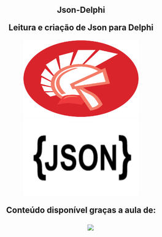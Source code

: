 <h2 align= "center"> Json-Delphi
<p align = "center">  
Leitura e criação de Json para Delphi
  </p>
<p align = "center">
 <img width=300 height=200 src=Images/Delphi.png >  
<img width=300 height=200 src=Images/logo-json.png >
<p>
  
<p align = "center">Conteúdo disponível graças a aula de: </p>
<p align="center">
    &nbsp;&nbsp;&nbsp;&nbsp;&nbsp;&nbsp;&nbsp;&nbsp;&nbsp;
    <a href="https://www.youtube.com/watch?v=_975rlVSXJI&ab_channel=99Coders">  
        <img align "center" src="https://img.shields.io/badge/youtube-dd5035?&style=for-the-badge&logo=youtube&logoColor=white&link=mailto:https://www.youtube.com/channel/UCExEoXjNTmKLFLK2qpBSI5g&__cf_chl_captcha_tk__=07ef0234758cd659a5777ed64e1974984dd96163-1618940103-0-AeQ4bVTZ8HNQZEaJqSKjfMrSqXCED4z1RU8bk777tQsD385sL7g2rQhed6HmFneKyORto20h9c01oNdApl0clku6P59CUhtBX9YVsO-IXW8ECb7-pFXwAy10MpVmc6y16lH2gB2-CcqxsxbJbPo0nomemHxd6oFi3r5c3ZEMM8Flun9A-WO2Wagi2_2qhFe0uJYeAqrDaIKFVzUoc5NKE6Nkn0CDGx8w5eKqMSLwM-rzZK9bbdu0kHHrriNBzjnKPIYNTBgJM1Ge2KNDOENsEdsTh7sxwEc9N1fFsQm5WehoqhitR_x1D5Se8tPWCnOapDbBAuf1OGtUFlOZG7jgVM4HO0rCY3L3zjn_SEQlDkgDuUHBmzsmRWwZMiyLgPzoFcOdcfKnxaSddDiwKJIGJCLc8TD1RZQSc7P6mPfAmNmipNDl0NtY9vTqPErKcYBehm4pi9cwDIMDe0MY2Jr9F8_YexYk0OckGs79wNnugoEtqYiOQz9WjZMWoVq9x64c_LcN7ejx_cqojHhEExkvXVzofiof-NxY_CqS9IK68p9zY4iqBmrhg3uODrA10fQf135ZW8v2NxJWE9s8QHq6WpqIKn90rp_pvEoYNvL-velupoPKDVGfbq556d2vj2jpRJA_F8lyajPfaQsu5kn-Ddp5jQJaXiIWPQdladJ9Yn85PnR9eFVDofB8OjuEzVxnwEULHFbVnoYKaFm71uTUfoGQ9FmXUIFRiWnIEuYYy-xLnxuxWwpkKS8w8468GqQRc8cNGzyI6b-U3GhDqsi_bzAPmlVqs03lavUVge83PdfR">
    </a>
</p>
